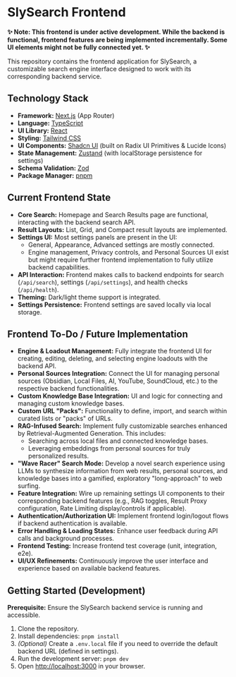 # SlySearch Frontend

**✨ Note: This frontend is under active development. While the backend is functional, frontend features are being implemented incrementally. Some UI elements might not be fully connected yet. ✨**

This repository contains the frontend application for SlySearch, a customizable search engine interface designed to work with its corresponding backend service.

## Technology Stack

*   **Framework:** [Next.js](https://nextjs.org/) (App Router)
*   **Language:** [TypeScript](https://www.typescriptlang.org/)
*   **UI Library:** [React](https://react.dev/)
*   **Styling:** [Tailwind CSS](https://tailwindcss.com/)
*   **UI Components:** [Shadcn UI](https://ui.shadcn.com/) (built on Radix UI Primitives & Lucide Icons)
*   **State Management:** [Zustand](https://github.com/pmndrs/zustand) (with localStorage persistence for settings)
*   **Schema Validation:** [Zod](https://zod.dev/)
*   **Package Manager:** [pnpm](https://pnpm.io/)

## Current Frontend State

*   **Core Search:** Homepage and Search Results page are functional, interacting with the backend search API.
*   **Result Layouts:** List, Grid, and Compact result layouts are implemented.
*   **Settings UI:** Most settings panels are present in the UI:
    *   General, Appearance, Advanced settings are mostly connected.
    *   Engine management, Privacy controls, and Personal Sources UI exist but might require further frontend implementation to fully utilize backend capabilities.
*   **API Interaction:** Frontend makes calls to backend endpoints for search (`/api/search`), settings (`/api/settings`), and health checks (`/api/health`).
*   **Theming:** Dark/light theme support is integrated.
*   **Settings Persistence:** Frontend settings are saved locally via local storage.

## Frontend To-Do / Future Implementation

*   **Engine & Loadout Management:** Fully integrate the frontend UI for creating, editing, deleting, and selecting engine loadouts with the backend API.
*   **Personal Sources Integration:** Connect the UI for managing personal sources (Obsidian, Local Files, AI, YouTube, SoundCloud, etc.) to the respective backend functionalities.
*   **Custom Knowledge Base Integration:** UI and logic for connecting and managing custom knowledge bases.
*   **Custom URL "Packs":** Functionality to define, import, and search within curated lists or "packs" of URLs.
*   **RAG-Infused Search:** Implement fully customizable searches enhanced by Retrieval-Augmented Generation. This includes:
    *   Searching across local files and connected knowledge bases.
    *   Leveraging embeddings from personal sources for truly personalized results.
*   **"Wave Racer" Search Mode:** Develop a novel search experience using LLMs to synthesize information from web results, personal sources, and knowledge bases into a gamified, exploratory "long-approach" to web surfing.
*   **Feature Integration:** Wire up remaining settings UI components to their corresponding backend features (e.g., RAG toggles, Result Proxy configuration, Rate Limiting display/controls if applicable).
*   **Authentication/Authorization UI:** Implement frontend login/logout flows if backend authentication is available.
*   **Error Handling & Loading States:** Enhance user feedback during API calls and background processes.
*   **Frontend Testing:** Increase frontend test coverage (unit, integration, e2e).
*   **UI/UX Refinements:** Continuously improve the user interface and experience based on available backend features.

## Getting Started (Development)

**Prerequisite:** Ensure the SlySearch backend service is running and accessible.

1.  Clone the repository.
2.  Install dependencies: `pnpm install`
3.  *(Optional)* Create a `.env.local` file if you need to override the default backend URL (defined in settings).
4.  Run the development server: `pnpm dev`
5.  Open [http://localhost:3000](http://localhost:3000) in your browser. 